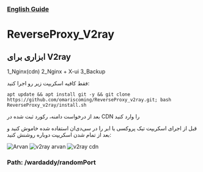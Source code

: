 ### [English Guide](https://github.com/omariscoming/ReverseProxy_v2ray/blob/main/English.md)
# ReverseProxy_V2ray
## ابزاری برای V2ray

1_Nginx(cdn)
2_Nginx + X-ui
3_Backup

فقط کافیه اسکریپت زیر رو اجرا کنید:
```
apt update && apt install git -y && git clone https://github.com/omariscoming/ReverseProxy_v2ray.git; bash ReverseProxy_v2ray/install.sh

```
بعد از درخواست دامنه، رکورد ثبت شده در CDN را وارد کنید

قبل از اجرای اسکریپت تیک پروکسی یا ابر را در سی‌دی‌ان استفاده شده خاموش کنید و بعد از تمام شدن اسکریپت دوباره روشنش کنید:

![Arvan](https://github.com/omariscoming/ReverseProxy_x-ui/blob/main/Picsart_23-02-06_19-21-05-190.png)
![v2ray arvan](https://github.com/omariscoming/ReverseProxy_x-ui/blob/main/Picsart_23-02-06_19-04-44-413.jpg)
![v2ray cdn](https://github.com/omariscoming/ReverseProxy_x-ui/blob/main/Picsart_23-02-06_19-06-25-873.jpg)

### Path: /wardaddy/randomPort

